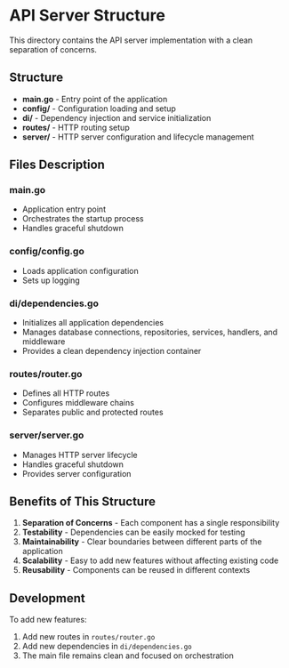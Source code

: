 # API Server Structure

This directory contains the API server implementation with a clean separation of concerns.

## Structure

- **main.go** - Entry point of the application
- **config/** - Configuration loading and setup
- **di/** - Dependency injection and service initialization
- **routes/** - HTTP routing setup
- **server/** - HTTP server configuration and lifecycle management

## Files Description

### main.go
- Application entry point
- Orchestrates the startup process
- Handles graceful shutdown

### config/config.go
- Loads application configuration
- Sets up logging

### di/dependencies.go
- Initializes all application dependencies
- Manages database connections, repositories, services, handlers, and middleware
- Provides a clean dependency injection container

### routes/router.go
- Defines all HTTP routes
- Configures middleware chains
- Separates public and protected routes

### server/server.go
- Manages HTTP server lifecycle
- Handles graceful shutdown
- Provides server configuration

## Benefits of This Structure

1. **Separation of Concerns** - Each component has a single responsibility
2. **Testability** - Dependencies can be easily mocked for testing
3. **Maintainability** - Clear boundaries between different parts of the application
4. **Scalability** - Easy to add new features without affecting existing code
5. **Reusability** - Components can be reused in different contexts

## Development

To add new features:
1. Add new routes in `routes/router.go`
2. Add new dependencies in `di/dependencies.go`
3. The main file remains clean and focused on orchestration
